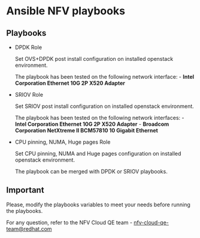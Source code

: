 # Ansible NFV playbooks


## Playbooks
* DPDK Role
    
    Set OVS+DPDK post install configuration on installed openstack environment.
    
    The playbook has been tested on the following network interface:
      - **Intel Corporation Ethernet 10G 2P X520 Adapter**


* SRIOV Role
    
    Set SRIOV post install configuration on installed openstack environment.
    
    The playbook has been tested on the following network interfaces:
      - **Intel Corporation Ethernet 10G 2P X520 Adapter**
      - **Broadcom Corporation NetXtreme II BCM57810 10 Gigabit Ethernet**


* CPU pinning, NUMA, Huge pages Role
    
    Set CPU pinning, NUMA and Huge pages configuration on installed openstack environment.
    
    The playbook can be merged with DPDK or SRIOV playbooks.


## Important
Please, modify the playbooks variables to meet your needs before running the playbooks.

For any question, refer to the NFV Cloud QE team - nfv-cloud-qe-team@redhat.com
